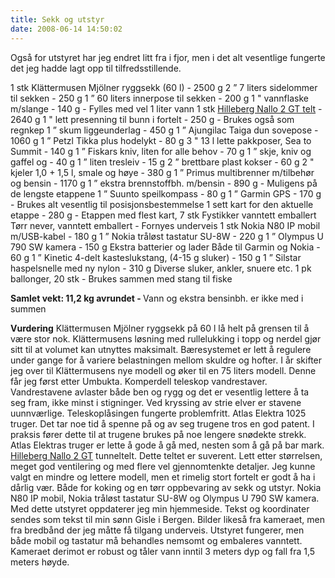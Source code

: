 ```yaml
---
title: Sekk og utstyr
date: 2008-06-14 14:50:02
---
```


Også for utstyret har jeg endret litt fra i fjor, men i det alt vesentlige fungerte det jeg hadde lagt opp til tilfredsstillende.

1 stk Klättermusen Mjölner ryggsekk (60 l) - 2500 g
2 ” 7 liters sidelommer til sekken - 250 g
1 ” 60 liters innerpose til sekken - 200 g
1 " vannflaske m/slange - 140 g - Fylles med vel 1 liter vann
1 stk <a href="http://www.hilleberg.se/EUROPE.HTM">Hilleberg Nallo 2 GT telt</a> - 2640 g
1 " lett presenning til bunn i fortelt - 250 g - Brukes også som regnkep
1 ” skum liggeunderlag - 450 g
1 ” Ajungilac Taiga dun sovepose - 1060 g
1 ” Petzl Tikka plus hodelykt - 80 g
3 " 13 l lette pakkposer, Sea to Summit - 140 g
1 ” Fiskars kniv, liten for alle behov - 70 g
1 ” skje, kniv og gaffel og - 40 g
1 ” liten tresleiv - 15 g
2 ” brettbare plast kokser - 60 g
2 " kjeler 1,0 + 1,5 l, smale og høye - 380 g
1 ” Primus multibrenner m/tilbehør og bensin - 1170 g
1 ” ekstra brennstoffbh. m/bensin - 890 g - Muligens på de lengste etappene
1 ” Suunto speilkompass - 80 g
1 ” Garmin GPS - 170 g - Brukes alt vesentlig til posisjonsbestemmelse
1 sett kart for den aktuelle etappe - 280 g - Etappen med flest kart, 7 stk
Fystikker vanntett emballert
Tørr never, vanntett emballert - Fornyes underveis
1 stk Nokia N80 IP mobil m/USB-kabel - 180 g
1 ” Nokia tråløst tastatur SU-8W - 220 g
1 ” Olympus U 790 SW kamera - 150 g
Ekstra batterier og lader Både til Garmin og Nokia - 60 g
1 ” Kinetic 4-delt kasteslukstang, (4-15 g sluker) - 150 g
1 ” Silstar haspelsnelle med ny nylon - 310 g
Diverse sluker, ankler, snuere etc.
1 pk ballonger, 20 stk - Brukes sammen med stang til fiske

<strong> Samlet vekt: 11,2 kg avrundet - </strong>Vann og ekstra bensinbh. er ikke med i summen

<strong>Vurdering</strong>
Klättermusen Mjölner ryggsekk på 60 l lå helt på grensen til å være stor nok. Klättermusens løsning med rullelukking i topp og nerdel gjør sitt til at volumet kan utnyttes maksimalt. Bæresystemet er lett å regulere under gange for å variere belastningen mellom skuldre og hofter. I år skifter jeg over til Klättermusens nye modell og øker til en 75 liters modell. Denne får jeg først etter Umbukta.
Komperdell teleskop vandrestaver. Vandrestavene avlaster både ben og rygg og det er vesentlig lettere å ta seg fram, ikke minst i stigninger. Ved kryssing av strie elver er stavene uunnværlige. Teleskoplåsingen fungerte problemfritt.
Atlas Elektra 1025 truger. Det tar noe tid å spenne på og av seg trugene tros en god patent. I praksis fører dette til at trugene brukes på noe lengere snødekte strekk. Atlas Elektras truger er lette å gode å gå med, nesten som å gå på bar mark.
<a href="http://www.hilleberg.se/EUROPE.HTM"> Hilleberg Nallo 2 GT</a> tunneltelt. Dette teltet er suverent. Lett etter størrelsen, meget god ventilering og med flere vel gjennomtenkte detaljer. Jeg kunne valgt en mindre og lettere modell, men et rimelig stort fortelt er godt å ha i dårlig vær. Både for koking og en tørr oppbevaring av sekk og utstyr.
Nokia N80 IP mobil, Nokia tråløst tastatur SU-8W og Olympus U 790 SW kamera. Med dette utstyret oppdaterer jeg min hjemmeside. Tekst og koordinater sendes som tekst til min sønn Gisle i Bergen. Bilder likeså fra kameraet, men fra bredbånd der jeg måtte få tilgang underveis. Utstyret fungerer, men både mobil og tastatur må behandles nemsomt og embaleres vanntett. Kameraet derimot er robust og tåler vann inntil 3 meters dyp og fall fra 1,5 meters høyde.
